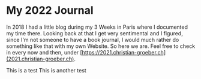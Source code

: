 # My 2022 Journal

In 2018 I had a little blog during my 3 Weeks in Paris where I documented my time there. Looking back at that I get very sentimental and I figured, since I'm not someone to have a book journal, I would much rather do something like that with my own Website. So here we are. Feel free to check in every now and then, under [https://2021.christian-groeber.ch](2021.christian-groeber.ch). 

This is a test
This is another test